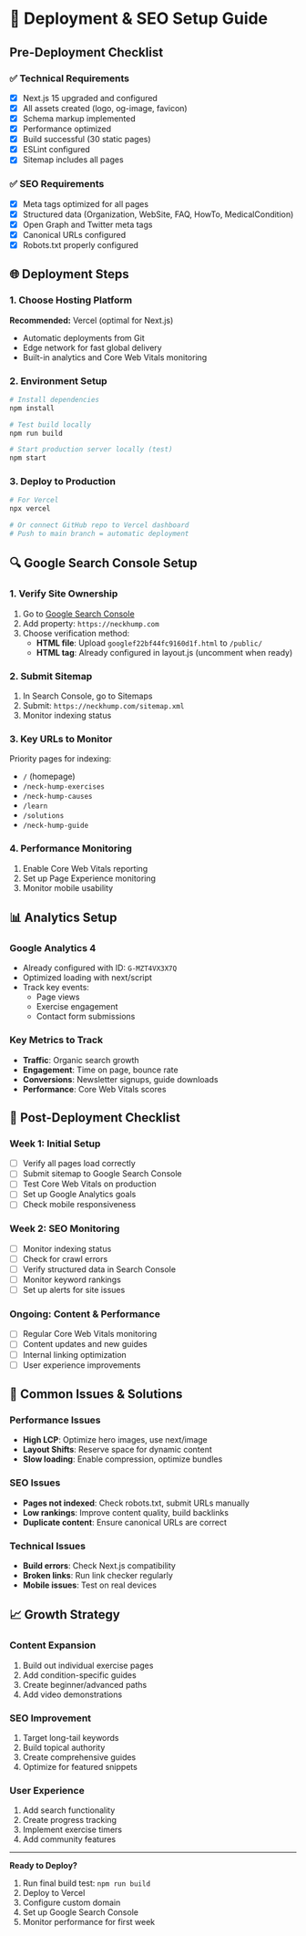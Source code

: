 # 🚀 Deployment & SEO Setup Guide

## Pre-Deployment Checklist

### ✅ Technical Requirements
- [x] Next.js 15 upgraded and configured
- [x] All assets created (logo, og-image, favicon)
- [x] Schema markup implemented
- [x] Performance optimized
- [x] Build successful (30 static pages)
- [x] ESLint configured
- [x] Sitemap includes all pages

### ✅ SEO Requirements
- [x] Meta tags optimized for all pages
- [x] Structured data (Organization, WebSite, FAQ, HowTo, MedicalCondition)
- [x] Open Graph and Twitter meta tags
- [x] Canonical URLs configured
- [x] Robots.txt properly configured

## 🌐 Deployment Steps

### 1. Choose Hosting Platform
**Recommended:** Vercel (optimal for Next.js)
- Automatic deployments from Git
- Edge network for fast global delivery
- Built-in analytics and Core Web Vitals monitoring

### 2. Environment Setup
```bash
# Install dependencies
npm install

# Test build locally
npm run build

# Start production server locally (test)
npm start
```

### 3. Deploy to Production
```bash
# For Vercel
npx vercel

# Or connect GitHub repo to Vercel dashboard
# Push to main branch = automatic deployment
```

## 🔍 Google Search Console Setup

### 1. Verify Site Ownership
1. Go to [Google Search Console](https://search.google.com/search-console)
2. Add property: `https://neckhump.com`
3. Choose verification method:
   - **HTML file**: Upload `googlef22bf44fc9160d1f.html` to `/public/`
   - **HTML tag**: Already configured in layout.js (uncomment when ready)

### 2. Submit Sitemap
1. In Search Console, go to Sitemaps
2. Submit: `https://neckhump.com/sitemap.xml`
3. Monitor indexing status

### 3. Key URLs to Monitor
Priority pages for indexing:
- `/` (homepage)
- `/neck-hump-exercises`
- `/neck-hump-causes`
- `/learn`
- `/solutions`
- `/neck-hump-guide`

### 4. Performance Monitoring
1. Enable Core Web Vitals reporting
2. Set up Page Experience monitoring
3. Monitor mobile usability

## 📊 Analytics Setup

### Google Analytics 4
- Already configured with ID: `G-MZT4VX3X7Q`
- Optimized loading with next/script
- Track key events:
  - Page views
  - Exercise engagement
  - Contact form submissions

### Key Metrics to Track
- **Traffic**: Organic search growth
- **Engagement**: Time on page, bounce rate
- **Conversions**: Newsletter signups, guide downloads
- **Performance**: Core Web Vitals scores

## 🎯 Post-Deployment Checklist

### Week 1: Initial Setup
- [ ] Verify all pages load correctly
- [ ] Submit sitemap to Google Search Console
- [ ] Test Core Web Vitals on production
- [ ] Set up Google Analytics goals
- [ ] Check mobile responsiveness

### Week 2: SEO Monitoring
- [ ] Monitor indexing status
- [ ] Check for crawl errors
- [ ] Verify structured data in Search Console
- [ ] Monitor keyword rankings
- [ ] Set up alerts for site issues

### Ongoing: Content & Performance
- [ ] Regular Core Web Vitals monitoring
- [ ] Content updates and new guides
- [ ] Internal linking optimization
- [ ] User experience improvements

## 🚨 Common Issues & Solutions

### Performance Issues
- **High LCP**: Optimize hero images, use next/image
- **Layout Shifts**: Reserve space for dynamic content
- **Slow loading**: Enable compression, optimize bundles

### SEO Issues
- **Pages not indexed**: Check robots.txt, submit URLs manually
- **Low rankings**: Improve content quality, build backlinks
- **Duplicate content**: Ensure canonical URLs are correct

### Technical Issues
- **Build errors**: Check Next.js compatibility
- **Broken links**: Run link checker regularly
- **Mobile issues**: Test on real devices

## 📈 Growth Strategy

### Content Expansion
1. Build out individual exercise pages
2. Add condition-specific guides
3. Create beginner/advanced paths
4. Add video demonstrations

### SEO Improvement
1. Target long-tail keywords
2. Build topical authority
3. Create comprehensive guides
4. Optimize for featured snippets

### User Experience
1. Add search functionality
2. Create progress tracking
3. Implement exercise timers
4. Add community features

---

**Ready to Deploy?** 
1. Run final build test: `npm run build`
2. Deploy to Vercel
3. Configure custom domain
4. Set up Google Search Console
5. Monitor performance for first week
